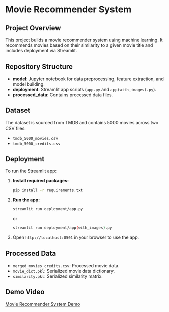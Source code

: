 # Movie Recommender System

## Project Overview

This project builds a movie recommender system using machine learning. It recommends movies based on their similarity to a given movie title and includes deployment via Streamlit.

## Repository Structure

- **model**: Jupyter notebook for data preprocessing, feature extraction, and model building.
- **deployment**: Streamlit app scripts (`app.py` and `app(with_images).py`).
- **processed_data**: Contains processed data files.

## Dataset

The dataset is sourced from TMDB and contains 5000 movies across two CSV files:
- `tmdb_5000_movies.csv`
- `tmdb_5000_credits.csv`

## Deployment

To run the Streamlit app:

1. **Install required packages:**
   ```bash
   pip install -r requirements.txt
   ```

2. **Run the app:**
   ```bash
   streamlit run deployment/app.py
   ```
   or
   ```bash
   streamlit run deployment/app(with_images).py
   ```

3. Open `http://localhost:8501` in your browser to use the app.

## Processed Data

- `merged_movies_credits.csv`: Processed movie data.
- `movie_dict.pkl`: Serialized movie data dictionary.
- `similarity.pkl`: Serialized similarity matrix.

## Demo Video

[Movie Recommender System Demo](Demo/Movie%20Reommender%20system%20demo.mp4)
